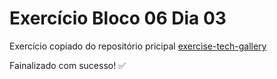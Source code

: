 # Exercício Bloco 06 Dia 03

Exercício copiado do repositório pricipal [exercise-tech-gallery](https://github.com/walgleisson-valerio/exercise-tech-gallery)

Fainalizado com sucesso! ✅
